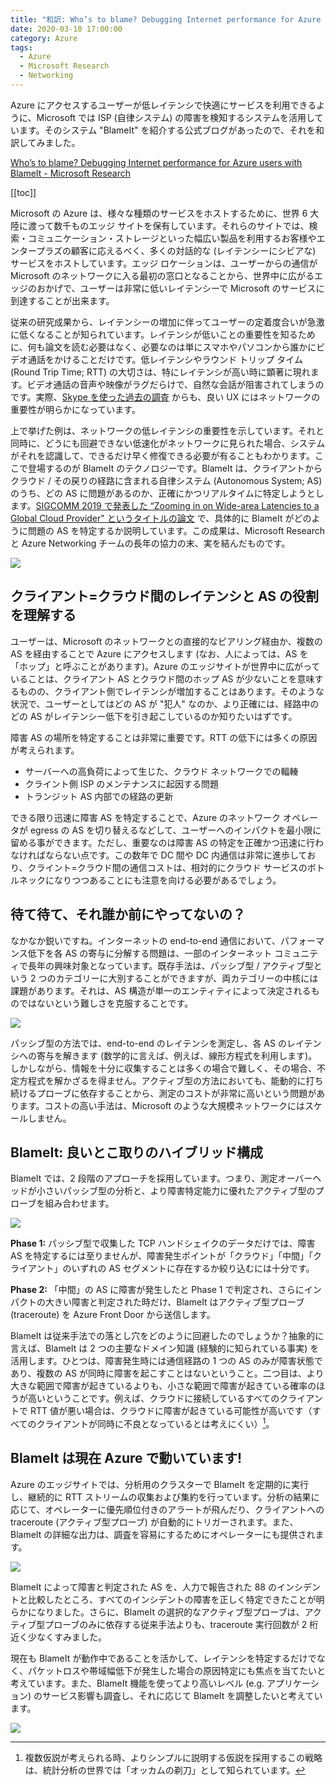 ```yaml
---
title: "和訳: Who’s to blame? Debugging Internet performance for Azure users with BlameIt"
date: 2020-03-10 17:00:00
category: Azure
tags:
  - Azure
  - Microsoft Research
  - Networking
---
```


Azure にアクセスするユーザーが低レイテンシで快適にサービスを利用できるように、Microsoft では ISP (自律システム) の障害を検知するシステムを活用しています。そのシステム "BlameIt" を紹介する公式ブログがあったので、それを和訳してみました。

[Who’s to blame? Debugging Internet performance for Azure users with BlameIt - Microsoft Research](https://www.microsoft.com/en-us/research/blog/whos-to-blame-debugging-internet-performance-for-azure-users-with-blameit/)

<!-- more -->

[[toc]]

Microsoft の Azure は、様々な種類のサービスをホストするために、世界 6 大陸に渡って数千ものエッジ サイトを保有しています。それらのサイトでは、検索・コミュニケーション・ストレージといった幅広い製品を利用するお客様やエンタープラズの顧客に応えるべく、多くの対話的な (レイテンシーにシビアな) サービスをホストしています。エッジ ロケーションは、ユーザーからの通信が Microsoft のネットワークに入る最初の窓口となることから、世界中に広がるエッジのおかげで、ユーザーは非常に低いレイテンシーで Microsoft のサービスに到達することが出来ます。

従来の研究成果から、レイテンシーの増加に伴ってユーザーの定着度合いが急激に低くなることが知られています。レイテンシが低いことの重要性を知るために、何も論文を読む必要はなく、必要なのは単にスマホやパソコンから誰かにビデオ通話をかけることだけです。低レイテンシやラウンド トリップ タイム (Round Trip Time; RTT) の大切さは、特にレイテンシが高い時に顕著に現れます。ビデオ通話の音声や映像がラグだらけで、自然な会話が阻害されてしまうのです。実際、[Skype を使った過去の調査](https://www.microsoft.com/en-us/research/publication/via-improving-internet-telephony-call-quality-using-predictive-relay-selection/) からも、良い UX にはネットワークの重要性が明らかになっています。

上で挙げた例は、ネットワークの低レイテンシの重要性を示しています。それと同時に、どうにも回避できない低速化がネットワークに見られた場合、システムがそれを認識して、できるだけ早く修復できる必要が有ることもわかります。ここで登場するのが BlameIt のテクノロジーです。BlameIt は、クライアントからクラウド / その戻りの経路に含まれる自律システム (Autonomous System; AS) のうち、どの AS に問題があるのか、正確にかつリアルタイムに特定しようとします。[SIGCOMM 2019 で発表した “Zooming in on Wide-area Latencies to a Global Cloud Provider" というタイトルの論文](https://www.microsoft.com/en-us/research/publication/zooming-in-on-wide-area-latencies-to-a-global-cloud-provider/) で、具体的に BlameIt がどのように問題の AS を特定するか説明しています。この成果は、Microsoft Research と Azure Networking チームの長年の協力の末、実を結んだものです。

![](https://www.microsoft.com/en-us/research/uploads/prod/2019/08/blameit_figure_1.png)

## クライアント=クラウド間のレイテンシと AS の役割を理解する

ユーザーは、Microsoft のネットワークとの直接的なピアリング経由か、複数の AS を経由することで Azure にアクセスします (なお、人によっては、AS を「ホップ」と呼ぶことがあります)。Azure のエッジサイトが世界中に広がっていることは、クライアント AS とクラウド間のホップ AS が少ないことを意味するものの、クライアント側でレイテンシが増加することはあります。そのような状況で、ユーザーとしてはどの AS  が "犯人" なのか、より正確には、経路中のどの AS がレイテンシー低下を引き起こしているのか知りたいはずです。

障害 AS の場所を特定することは非常に重要です。RTT の低下には多くの原因が考えられます。

* サーバーへの高負荷によって生じた、クラウド ネットワークでの輻輳
* クライント側 ISP のメンテナンスに起因する問題
* トランジット AS 内部での経路の更新

できる限り迅速に障害 AS を特定することで、Azure のネットワーク オペレータが egress の AS を切り替えるなどして、ユーザーへのインパクトを最小限に留める事ができます。ただし、重要なのは障害 AS の特定を正確かつ迅速に行わなければならない点です。この数年で DC 間や DC 内通信は非常に進歩しており、クライント=クラウド間の通信コストは、相対的にクラウド サービスのボトルネックになりつつあることにも注意を向ける必要があるでしょう。

## 待て待て、それ誰か前にやってないの？

なかなか鋭いですね。インターネットの end-to-end 通信において、パフォーマンス低下を各 AS の寄与に分解する問題は、一部のインターネット コミュニティで長年の興味対象となっています。既存手法は、パッシブ型 / アクティブ型という 2 つのカテゴリーに大別することができますが、両カテゴリーの中核には課題があります。それは、AS 構造が単一のエンティティによって決定されるものではないという難しさを克服することです。

![](https://www.microsoft.com/en-us/research/uploads/prod/2019/08/blameit_figure_2.png)

パッシブ型の方法では、end-to-end のレイテンシを測定し、各 AS のレイテンシへの寄与を解きます (数学的に言えば、例えば、線形方程式を利用します)。しかしながら、情報を十分に収集することは多くの場合で難しく、その場合、不定方程式を解かざるを得ません。アクティブ型の方法においても、能動的に打ち続けるプローブに依存することから、測定のコストが非常に高いという問題があります。コストの高い手法は、Microsoft のような大規模ネットワークにはスケールしません。

## BlameIt: 良いとこ取りのハイブリッド構成

BlameIt では、2 段階のアプローチを採用しています。つまり、測定オーバーヘッドが小さいパッシブ型の分析と、より障害特定能力に優れたアクティブ型のプローブを組み合わせます。

![](https://www.microsoft.com/en-us/research/uploads/prod/2019/08/Blamelt_08_2019_SiteR_1400x788-e1565217136579.png)

**Phase 1:** パッシブ型で収集した TCP ハンドシェイクのデータだけでは、障害 AS を特定するには至りませんが、障害発生ポイントが「クラウド」「中間」「クライアント」のいずれの AS セグメントに存在するか絞り込むには十分です。

**Phase 2:** 「中間」の AS に障害が発生したと Phase 1 で判定され、さらにインパクトの大きい障害と判定された時だけ、BlameIt はアクティブ型プローブ (traceroute) を Azure Front Door から送信します。 

BlameIt は従来手法での落とし穴をどのように回避したのでしょうか？抽象的に言えば、BlameIt は 2 つの主要なドメイン知識 (経験的に知られている事実) を活用します。ひとつは、障害発生時には通信経路の 1 つの AS のみが障害状態であり、複数の AS が同時に障害を起こすことはないということ。二つ目は、より大きな範囲で障害が起きているよりも、小さな範囲で障害が起きている確率のほうが高いということです。例えば、クラウドに接続しているすべてのクライアントで RTT 値が悪い場合は、クラウドに障害が起きている可能性が高いです（すべてのクライアントが同時に不良となっているとは考えにくい）[^1]。

[^1]: 複数仮説が考えられる時、よりシンプルに説明する仮説を採用するこの戦略は、統計分析の世界では「オッカムの剃刀」として知られています。

## BlameIt は現在 Azure で動いています!

Azure のエッジサイトでは、分析用のクラスターで BlameIt を定期的に実行し、継続的に RTT ストリームの収集および集約を行っています。分析の結果に応じて、オペレーターに優先順位付きのアラートが飛んだり、クライアントへの traceroute (アクティブ型プローブ) が自動的にトリガーされます。また、BlameIt の詳細な出力は、調査を容易にするためにオペレーターにも提供されます。

![](https://www.microsoft.com/en-us/research/uploads/prod/2019/08/BlameIt-Blog-2nd-Image_08_2019_Site_1400x788-e1565216438287.png)

BlameIt によって障害と判定された AS を、人力で報告された 88 のインシデントと比較したところ、すべてのインシデントの障害を正しく特定できたことが明らかになりました。さらに、BlameIt の選択的なアクティブ型プローブは、アクティブ型プローブのみに依存する従来手法よりも、traceroute 実行回数が 2 桁近く少なくすみました。

現在も BlameIt が動作中であることを活かして、レイテンシを特定するだけでなく、パケットロスや帯域幅低下が発生した場合の原因特定にも焦点を当てたいと考えています。また、BlameIt 機能を使ってより高いレベル (e.g. アプリケーション) のサービス影響も調査し、それに応じて BlameIt を調整したいと考えています。

![](https://www.microsoft.com/en-us/research/uploads/prod/2019/08/team_blameit.jpg)